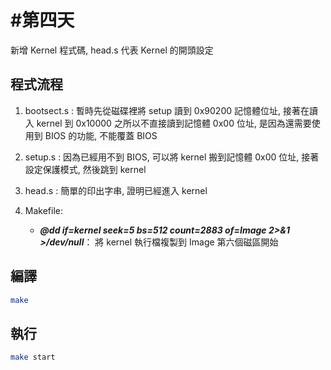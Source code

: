 #第四天
===

新增 Kernel 程式碼, head.s 代表 Kernel 的開頭設定


## 程式流程

1. bootsect.s : 暫時先從磁碟裡將 setup 讀到 0x90200 記憶體位址, 接著在讀入 kernel 到 0x10000
                之所以不直接讀到記憶體 0x00 位址, 是因為還需要使用到 BIOS 的功能, 不能覆蓋 BIOS

2. setup.s : 因為已經用不到 BIOS, 可以將 kernel 搬到記憶體 0x00 位址, 接著設定保護模式, 然後跳到 kernel

3. head.s : 簡單的印出字串, 證明已經進入 kernel

4. Makefile:
    
    * ***@dd if=kernel seek=5 bs=512 count=2883 of=Image 2>&1 >/dev/null***： 將 kernel 執行檔複製到 Image 第六個磁區開始

## 編譯
```bash
make
```

## 執行
```bash
make start
```
